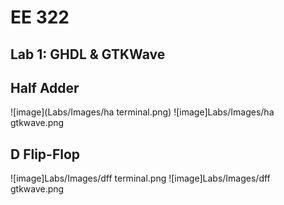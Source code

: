 # EE 322
## Lab 1: GHDL & GTKWave

## Half Adder

![image](Labs/Images/ha terminal.png)
![image]Labs/Images/ha gtkwave.png

## D Flip-Flop

![image]Labs/Images/dff terminal.png
![image]Labs/Images/dff gtkwave.png
